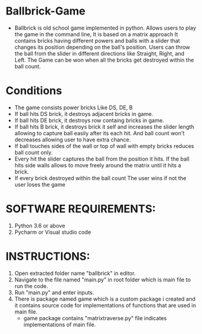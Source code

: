 # Ballbrick-Game

- Ballbrick is old school game implemented in python. Allows users to play the game in the command line, It is based on a matrix approach It contains bricks having different powers and balls with a slider that changes its position depending on the ball's position. Users can throw the ball from the slider in different directions like Straight, Right, and Left. The Game can be won when all the bricks get destroyed within the ball count. 

# Conditions
- The game consists power bricks Like DS, DE, B
- If ball hits DS brick, it destroys adjacent bricks in game. 
- If ball hits DE brick, it destroys row containg bricks in game.
- If ball hits B brick, it destroys brick it self and increases the slider length allowing to capture ball easily after its each hit. And ball count won't decreases    allowing user to have extra chance. 
- If ball touches sides of the wall or top of wall with empty bricks reduces ball count only.
- Every hit the slider captures the ball from the position it hits. If the ball hits side walls allows to move freely around the matrix until it hits a brick.
- If every brick destroyed within the ball count The user wins if not the user loses the game

# SOFTWARE REQUIREMENTS:
1. Python 3.6 or above
2. Pycharm or Visual studio code

# INSTRUCTIONS:
1. Open extracted folder name "ballbrick" in editor. 
2. Navigate to the file named "main.py" in root folder which is main file to run the code.
3. Run "main.py" and enter inputs.
4. There is package named game which is a custom package i created and it contains source code for implementations of functions that are used in main file.
   - game package contains "matrixtraverse.py" file indicates implementations of main file.
